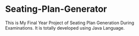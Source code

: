 # Seating-Plan-Generator

This is My Final Year Project of Seating Plan Generation During Examinations. It is totally developed using Java Language.




















